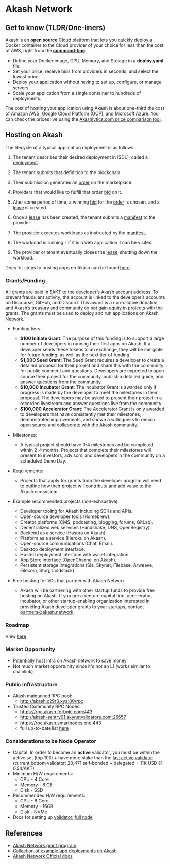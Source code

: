 ﻿# Akash Network

## Get to know (TLDR/One-liners)

Akash is an [**open source**](https://github.com/ovrclk/akash) Cloud platform that lets you quickly deploy a Docker container to the Cloud provider of your choice for less than the cost of AWS, right from the [**command-line**](https://docs.akash.network/guides/cli).

- Define your Docker image, CPU, Memory, and Storage in a **deploy.yaml** file.
- Set your price, receive bids from providers in seconds, and select the lowest price.
- Deploy your application without having to set up, configure, or manage servers.
- Scale your application from a single container to hundreds of deployments.

The cost of hosting your application using Akash is about one-third the cost of Amazon AWS, Google Cloud Platform (GCP), and Microsoft Azure. You can check the prices live using the [Akashlytics.com price comparison tool](https://akashlytics.com/price-compare).

## Hosting on Akash

The lifecycle of a typical application deployment is as follows:

1. The tenant describes their desired deployment in [SDL], called a [deployment](/other-resources/marketplace#deployment).
2. The tenant submits that definition to the blockchain.
3. Their submission generates an [order](/other-resources/marketplace#order) on the marketplace.
4. Providers that would like to fulfill that order [bid](/other-resources/marketplace#bid) on it.
5. After some period of time, a winning [bid](/other-resources/marketplace#bid) for the [order](/other-resources/marketplace#order) is chosen, and a [lease](/other-resources/marketplace#lease) is created.

6. Once a [lease](/other-resources/marketplace#lease) has been created, the tenant submits a [manifest](/intro-to-akash/stack-definition-language) to the provider.
7. The provider executes workloads as instructed by the [manifest](/intro-to-akash/stack-definition-language).
8. The workload is running - if it is a web application it can be visited
9. The provider or tenant eventually closes the [lease](/other-resources/marketplace#lease), shutting down the workload.

Docs for steps to hosting apps on Akash can be found [here](https://docs.akash.network/guides)

### Grants/Funding

All grants are paid in $AKT to the developer’s Akash account address. To prevent fraudulent activity, the account is linked to the developer’s accounts on Discourse, GitHub, and Discord. This award is a non-dilutive donation, and Akash’s treasury and community do not gain equity in projects with the grants. The grants must be used to deploy and run applications on Akash Network.

- Funding tiers:

  - **$100 Initiate Grant**: The purpose of this funding is to support a large number of developers in running their first apps on Akash. If a developer sends these tokens to an exchange, they will be ineligible for future funding, as well as the next tier of funding.
  - **$1,000 Seed Grant**: The Seed Grant requires a developer to create a detailed proposal for their project and share this with the community for public comment and questions. Developers are expected to open source their project for the community, publish a detailed guide, and answer questions from the community.
  - **$10,000 Incubator Grant**: The Incubator Grant is awarded only if progress is made by the developer to meet the milestones in their proposal. The developers may be asked to present their project in a recorded livestream and answer questions live from the community.
  - **$100,000 Accelerator Grant:** The Accelerator Grant is only awarded to developers that have consistently met their milestones, demonstrated improvements, and shown a willingness to remain open source and collaborate with the Akash community.

- Milestones:

  - A typical project should have 3-4 milestones and be completed within 2-4 months. Projects that complete their milestones will present to investors, advisors, and developers in the community on a scheduled Demo Day.

- Requirements:
  - Projects that apply for grants from the developer program will need to outline how their project will contribute and add value to the Akash ecosystem.
- Example recommended projects (non-exhaustive):

  - Developer tooling for Akash including SDKs and APIs.
  - Open-source developer tools (Homebrew).
  - Creator platforms (CMS, podcasting, blogging, forums, GitLab).
  - Decentralized web services (Handshake, DNS, OpenRegistry).
  - Backend as a service (Hasura on Akash).
  - Platform as a service (Heroku on Akash).
  - Open-source communications (Chat, Email).
  - Desktop deployment interface.
  - Hosted deployment interface with wallet integration.
  - App Store interface (OpenChannel on Akash).
  - Persistent storage integrations (Sia, Skynet, Filebase, Arweave, Filecoin, Storj, Coldstack).

- Free hosting for VCs that partner with Akash Network
  - Akash will be partnering with other startup funds to provide free hosting on Akash. If you are a venture capital firm, accelerator, incubator, or other startup-enabling organization interested in providing Akash developer grants to your startups, contact [partners@akash.network](mailto:partners@akash.network).

### Roadmap

View [here](https://akash.network/roadmap)

### Market Opportunity

- Potentially host infra on Akash network to save money
- Not much market opportunity since it's not an L1 (works similar to chainlink)

### Public Infrastructure

- Akash maintained RPC pool:
  - http://akash.c29r3.xyz:80/rpc
- Trusted Community RPC Nodes:
  - https://rpc.akash.forbole.com:443
  - http://akash-sentry01.skynetvalidators.com:26657
  - https://rpc.akash.smartnodes.one:443
  - full up-to-date list [here](https://raw.githubusercontent.com/ovrclk/net/master/mainnet/rpc-nodes.txt)

### Considerations to be Node Operator

- Capital: In order to become an **active** validator, you must be within the active set (top 100) + have more stake than the [last active validator](https://www.mintscan.io/akash/validators) (current bottom validator: 20,471 self-bonded + delegated = 11K USD @ 0.54/AKT)
- Minimum H/W requirements:
  - CPU - 4 Core
  - Memory - 8 GB
  - Disk - SSD
- Recommended H/W requirements:
  - CPU - 8 Core
  - Memory - 16GB
  - Disk - NVMe
- Docs for setting up [validator](https://docs.akash.network/validating/validator), [full node](https://docs.akash.network/akash-nodes/run-an-akash-node)

## References

- [Akash Network grant program](https://akash.network/blog/akash-offers-up-to-100-000-in-grants-through-new-developer-grant-program)
- [Collection of example app deployments on Akash](https://github.com/ovrclk/awesome-akash)
- [Akash Network Official docs](https://docs.akash.network/)
